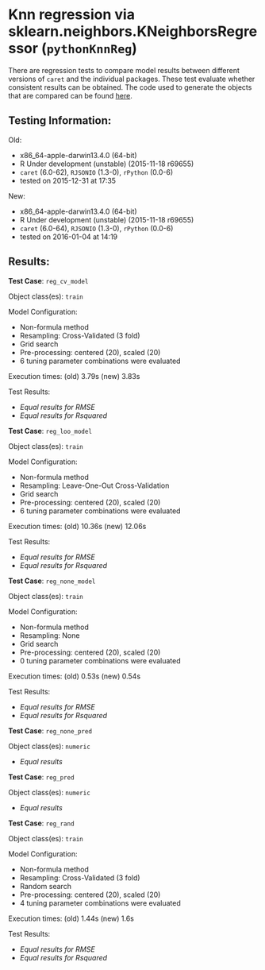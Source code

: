 Knn regression via sklearn.neighbors.KNeighborsRegressor (`pythonKnnReg`)
 ===== 

There are regression tests to compare model results between different versions of `caret` and the individual packages. These test evaluate whether consistent results can be obtained. The code used to generate the objects that are compared can be found [here](https://github.com/topepo/caret/blob/master/RegressionTests/Code/pythonKnnReg.R).

Testing Information:
---------

Old:

 * x86_64-apple-darwin13.4.0 (64-bit)
 * R Under development (unstable) (2015-11-18 r69655)
 * `caret` (6.0-62), `RJSONIO` (1.3-0), `rPython` (0.0-6)
 * tested on 2015-12-31 at 17:35


New:

 * x86_64-apple-darwin13.4.0 (64-bit)
 * R Under development (unstable) (2015-11-18 r69655)
 * `caret` (6.0-64), `RJSONIO` (1.3-0), `rPython` (0.0-6)
 * tested on 2016-01-04 at 14:19


Results:
---------

**Test Case**: `reg_cv_model`

Object class(es): `train`

Model Configuration:

 * Non-formula method
 * Resampling: Cross-Validated (3 fold)
 * Grid search
 * Pre-processing: centered (20), scaled (20)  
 * 6 tuning parameter combinations were evaluated


Execution times: (old) 3.79s (new) 3.83s

Test Results:

 * _Equal results for RMSE_
 * _Equal results for Rsquared_

**Test Case**: `reg_loo_model`

Object class(es): `train`

Model Configuration:

 * Non-formula method
 * Resampling: Leave-One-Out Cross-Validation
 * Grid search
 * Pre-processing: centered (20), scaled (20)  
 * 6 tuning parameter combinations were evaluated


Execution times: (old) 10.36s (new) 12.06s

Test Results:

 * _Equal results for RMSE_
 * _Equal results for Rsquared_

**Test Case**: `reg_none_model`

Object class(es): `train`

Model Configuration:

 * Non-formula method
 * Resampling: None
 * Grid search
 * Pre-processing: centered (20), scaled (20)  
 * 0 tuning parameter combinations were evaluated


Execution times: (old) 0.53s (new) 0.54s

Test Results:

 * _Equal results for RMSE_
 * _Equal results for Rsquared_

**Test Case**: `reg_none_pred`

Object class(es): `numeric`

 * _Equal results_

**Test Case**: `reg_pred`

Object class(es): `numeric`

 * _Equal results_

**Test Case**: `reg_rand`

Object class(es): `train`

Model Configuration:

 * Non-formula method
 * Resampling: Cross-Validated (3 fold)
 * Random search
 * Pre-processing: centered (20), scaled (20)  
 * 4 tuning parameter combinations were evaluated


Execution times: (old) 1.44s (new) 1.6s

Test Results:

 * _Equal results for RMSE_
 * _Equal results for Rsquared_

